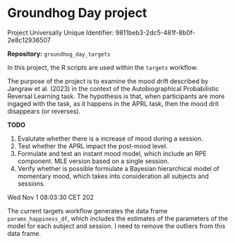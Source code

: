 # Groundhog Day project

Project Universally Unique Identifier: 9811beb3-2dc5-481f-8b0f-2e8c12936507

**Repository:** `groundhog_day_targets`

In this project, the R scripts are used within the `targets` workflow.

The purpose of the project is to examine the mood drift described by Jangraw et al. (2023) in the context of the Autobiographical Probabilistic Reversal Learning task. The hypothesis is that, when participants are more ingaged with the task, as it happens in the APRL task, then the mood drit disappears (or reverses).

**TODO**

1. Evalutate whether there is a increase of mood during a session.
2. Test whether the APRL impact the post-mood level.
3. Formulate and test an instant mood model, which include an RPE component. MLE version based on a single session.
4. Verify whether is possible formulate a Bayesian hierarchical model of momentary mood, which takes into consideration all subjects and sessions.

Wed Nov  1 08:03:30 CET 202

The current targets workflow generates the data frame `params_happiness_df`, which includes the estimates of the parameters of the model for each subject and session. I need to remove the outliers from this data frame.
